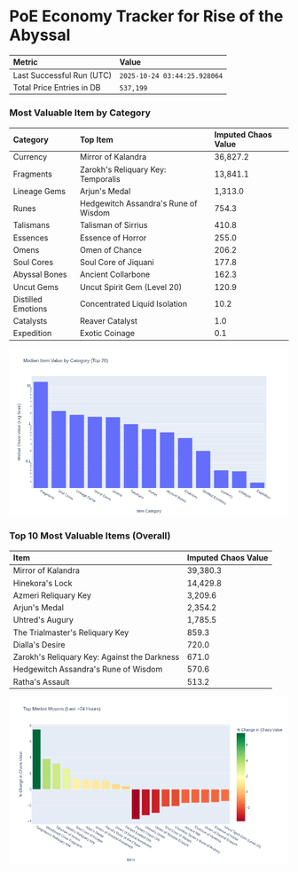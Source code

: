# PoE Economy Tracker for Rise of the Abyssal

<!-- START_MAINTENANCE -->
| Metric | Value |
|:---|:---|
| Last Successful Run (UTC) | `2025-10-24 03:44:25.928064` |
| Total Price Entries in DB | `537,199` |

<!-- END_MAINTENANCE -->

<!-- START_DATAFRAME_DEBUG -->
<!-- END_DATAFRAME_DEBUG -->

<!-- START_CATEGORY_ANALYSIS -->
### Most Valuable Item by Category
| Category | Top Item | Imputed Chaos Value |
| :--- | :--- | :--- |
| Currency | Mirror of Kalandra | 36,827.2 |
| Fragments | Zarokh's Reliquary Key: Temporalis | 13,841.1 |
| Lineage Gems | Arjun's Medal | 1,313.0 |
| Runes | Hedgewitch Assandra's Rune of Wisdom | 754.3 |
| Talismans | Talisman of Sirrius | 410.8 |
| Essences | Essence of Horror | 255.0 |
| Omens | Omen of Chance | 206.2 |
| Soul Cores | Soul Core of Jiquani | 177.8 |
| Abyssal Bones | Ancient Collarbone | 162.3 |
| Uncut Gems | Uncut Spirit Gem (Level 20) | 120.9 |
| Distilled Emotions | Concentrated Liquid Isolation | 10.2 |
| Catalysts | Reaver Catalyst | 1.0 |
| Expedition | Exotic Coinage | 0.1 |


![Category Analysis Chart](charts/category_analysis.png)
<!-- END_ANALYSIS -->

<!-- START_ANALYSIS -->
### Top 10 Most Valuable Items (Overall)
| Item | Imputed Chaos Value |
| :--- | :--- |
| Mirror of Kalandra | 39,380.3 |
| Hinekora's Lock | 14,429.8 |
| Azmeri Reliquary Key | 3,209.6 |
| Arjun's Medal | 2,354.2 |
| Uhtred's Augury | 1,785.5 |
| The Trialmaster's Reliquary Key | 859.3 |
| Dialla's Desire | 720.0 |
| Zarokh's Reliquary Key: Against the Darkness | 671.0 |
| Hedgewitch Assandra's Rune of Wisdom | 570.6 |
| Ratha's Assault | 513.2 |


![Market Movers Chart](charts/market_movers.png)
<!-- END_ANALYSIS -->
